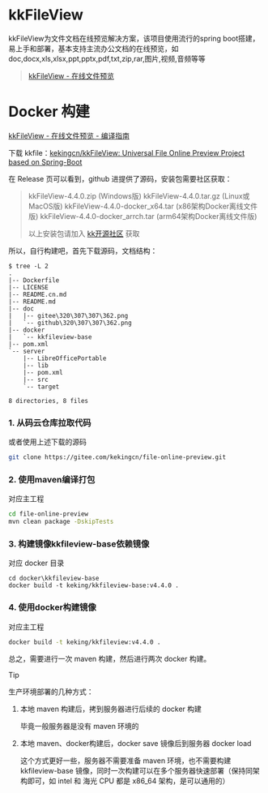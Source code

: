 # kkFileView

kkFileView为文件文档在线预览解决方案，该项目使用流行的spring boot搭建，易上手和部署，基本支持主流办公文档的在线预览，如doc,docx,xls,xlsx,ppt,pptx,pdf,txt,zip,rar,图片,视频,音频等等

> [kkFileView - 在线文件预览](https://www.kkview.cn/zh-cn/index.html)

# Docker 构建

[kkFileView - 在线文件预览 - 编译指南](https://www.kkview.cn/zh-cn/docs/build.html)

下载 kkfile：[kekingcn/kkFileView: Universal File Online Preview Project based on Spring-Boot](https://github.com/kekingcn/kkFileView)

在 Release 页可以看到，github 进提供了源码，安装包需要社区获取：

> kkFileView-4.4.0.zip (Windows版)
> kkFileView-4.4.0.tar.gz (Linux或MacOS版)
> kkFileView-4.4.0-docker_x64.tar (x86架构Docker离线文件版)
> kkFileView-4.4.0-docker_arrch.tar (arm64架构Docker离线文件版)
>
> 以上安装包请加入 [kk开源社区](https://t.zsxq.com/09ZHSXbsQ) 获取

所以，自行构建吧，首先下载源码，文档结构：

```
$ tree -L 2
.
|-- Dockerfile
|-- LICENSE
|-- README.cn.md
|-- README.md
|-- doc
|   |-- gitee\320\307\307\362.png
|   `-- github\320\307\307\362.png
|-- docker
|   `-- kkfileview-base
|-- pom.xml
`-- server
    |-- LibreOfficePortable
    |-- lib
    |-- pom.xml
    |-- src
    `-- target

8 directories, 8 files
```

### 1. 从码云仓库拉取代码

或者使用上述下载的源码

```bash
git clone https://gitee.com/kekingcn/file-online-preview.git
```

### 2. 使用maven编译打包

对应主工程

```bash
cd file-online-preview
mvn clean package -DskipTests
```

### 3. 构建镜像kkfileview-base依赖镜像

对应 docker 目录

```
cd docker\kkfileview-base
docker build -t keking/kkfileview-base:v4.4.0 .
```

### 4. 使用docker构建镜像

对应主工程

```bash
docker build -t keking/kkfileview:v4.4.0 .
```

总之，需要进行一次 maven 构建，然后进行两次 docker 构建。

> [!TIP]
>
> 生产环境部署的几种方式：
>
> 1. 本地 maven 构建后，拷到服务器进行后续的 docker 构建
>
>    毕竟一般服务器是没有 maven 环境的
>
> 2. 本地 maven、docker构建后，docker save 镜像后到服务器 docker load
>
>    这个方式更好一些，服务器不需要准备 maven 环境，也不需要构建 kkfileview-base 镜像，同时一次构建可以在多个服务器快速部署（保持同架构即可，如 intel 和 海光 CPU 都是 x86_64 架构，是可以通用的）

